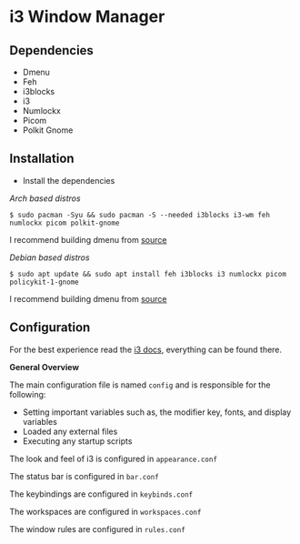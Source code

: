 # i3 Window Manager

## Dependencies

- Dmenu
- Feh
- i3blocks
- i3
- Numlockx
- Picom
- Polkit Gnome

## Installation

- Install the dependencies

_Arch based distros_

```
$ sudo pacman -Syu && sudo pacman -S --needed i3blocks i3-wm feh numlockx picom polkit-gnome
```

I recommend building dmenu from [source](https://tools.suckless.org/dmenu/)

_Debian based distros_

```
$ sudo apt update && sudo apt install feh i3blocks i3 numlockx picom policykit-1-gnome
```

I recommend building dmenu from [source](https://tools.suckless.org/dmenu/)

## Configuration

For the best experience read the [i3 docs](https://i3wm.org/docs/), everything can be found there.

**General Overview**

The main configuration file is named `config` and is responsible for the following:

- Setting important variables such as, the modifier key, fonts, and display variables
- Loaded any external files
- Executing any startup scripts

The look and feel of i3 is configured in `appearance.conf`

The status bar is configured in `bar.conf`

The keybindings are configured in `keybinds.conf`

The workspaces are configured in `workspaces.conf`

The window rules are configured in `rules.conf`
